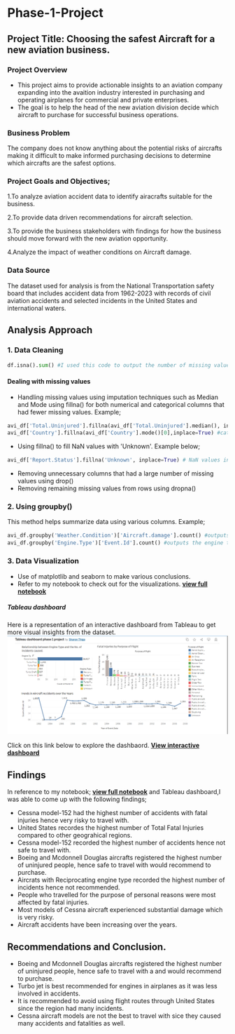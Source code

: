 # Phase-1-Project

## Project Title: Choosing the safest Aircraft for a new aviation business.

### Project Overview
  - This project aims to provide actionable insights to an aviation company expanding into the avaition industry interested in purchasing and operating airplanes for commercial and private enterprises.
  - The goal is to help the head of the new aviation division decide which aircraft to purchase for successful business operations.

### Business Problem
 
 The company does not know anything about the potential risks of aircrafts making it difficult to make informed purchasing decisions to determine which aircrafts are the safest options.

### Project Goals and Objectives;
  
  1.To analyze aviation accident data to identify airacrafts suitable for the business.
  
  2.To provide data driven recommendations for aircraft selection.
  
  3.To provide the business stakeholders with findings for how the business should move forward with the new aviation opportunity.
  
  4.Analyze the impact of weather conditions on Aircraft damage.

### Data Source
The dataset used for analysis is from the National Transportation safety board that includes accident data from 1962-2023 with records of civil aviation accidents and selected incidents in the United States and international waters.

## Analysis Approach

### 1. Data Cleaning
```python
df.isna().sum() #I used this code to output the number of missing values in each column in the dataset.
```
#### Dealing with missing values 
- Handling missing values using imputation techniques such as Median and Mode using fillna() for both numerical and categorical columns that had fewer missing values. Example;
```python
avi_df['Total.Uninjured'].fillna(avi_df['Total.Uninjured'].median(), inplace=True) # numerical column
avi_df['Country'].fillna(avi_df['Country'].mode()[0],inplace=True) #categorical column
```
- Using fillna() to fill  NaN values with 'Unknown'. Example below;
```python
avi_df['Report.Status'].fillna('Unknown', inplace=True) # NaN values in Report.Status column filled with Unknown.
```
- Removing unnecessary columns that had a large number of missing values using drop()
- Removing remaining missing values from rows using dropna()

### 2. Using groupby()
This method helps summarize data using various columns. Example;
```python
avi_df.groupby('Weather.Condition')['Aircraft.damage'].count() #outputs which weather condition had the most number of aircraft damages.
avi_df.groupby('Engine.Type')['Event.Id'].count() #outputs the engine type that caused the most incidents.
```

### 3. Data Visualization
- Use of matplotlib and seaborn to make various conclusions.
- Refer to my notebook to check out for the visualizations. **[view full notebook](index.ipynb)**
##### Tableau dashboard
Here is a representation of an interactive dashboard from Tableau to get more visual insights from the dataset.
![View dashboard](interactive_dashboard.png)

Click on this link below to explore the dashbaord.
**[View interactive dashboard](https://public.tableau.com/app/profile/sharon.thiga/viz/Tableaudashboardphase1project/Dashboard1?publish=yes)**

## Findings
In reference to my notebook;  **[view full notebook](index.ipynb)**  and Tableau dashboard,I was able to come up with the following findings;
- Cessna model-152 had the highest number of accidents with fatal injuries hence very risky to travel with.
- United States recordes the highest number of Total Fatal Injuries compared to other geograhical regions.
- Cessna model-152 recorded the highest number of accidents hence not safe to travel with.
- Boeing and Mcdonnell Douglas aircrafts registered the highest number of uninjured people, hence safe to travel with would recommend to purchase.
- Aircrats with Reciprocating engine type recorded the highest number of incidents hence not recommended.
- People who travelled for the purpose of personal reasons were most affected by fatal injuries.
- Most models of Cessna aircraft experienced substantial damage which is very risky.
- Aircraft accidents have been increasing over the years.
## Recommendations and Conclusion.
- Boeing and Mcdonnell Douglas aircrafts registered the highest number of uninjured people, hence safe to travel with a and would recommend to purchase.
- Turbo jet is best recommended for engines in airplanes as it was less involved in accidents.
- It is recommended to avoid using flight routes through United States since the region had many incidents.
- Cessna aircraft models are not the best to travel with sice they caused many accidents and fatalities as well.


















